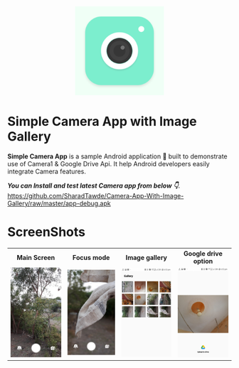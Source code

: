 <p align="center">
  <img src="app/src/main/ic_launcher-playstore.png" height="200"/>
</p>


# Simple Camera App with Image Gallery
**Simple Camera App** is a sample Android application 📱 built to demonstrate use of Camera1 & Google Drive Api. It help Android developers easily integrate Camera features.

***You can Install and test latest Camera app from below 👇***.
https://github.com/SharadTawde/Camera-App-With-Image-Gallery/raw/master/app-debug.apk

# ScreenShots

<table style="width:100%">
  <tr>
    <th>Main Screen</th>
    <th>Focus mode</th>
    <th>Image gallery</th>
    <th>Google drive option</th>
  </tr>
  <tr>
    <td><img src="/screen_1.jpg"/></td>
    <td><img src="/screen_2.jpg"/></td>
    <td><img src="/screen_3.jpg"/></td>
    <td><img src="/screen_4.jpg"/></td>
  </tr>
</table>
